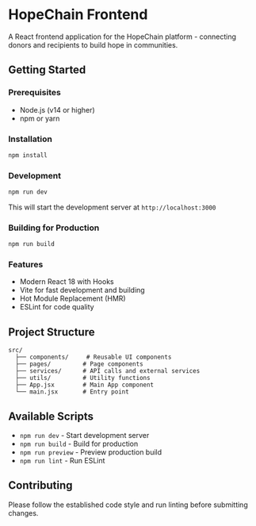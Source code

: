 # HopeChain Frontend

A React frontend application for the HopeChain platform - connecting donors and recipients to build hope in communities.

## Getting Started

### Prerequisites
- Node.js (v14 or higher)
- npm or yarn

### Installation
```bash
npm install
```

### Development
```bash
npm run dev
```

This will start the development server at `http://localhost:3000`

### Building for Production
```bash
npm run build
```

### Features
- Modern React 18 with Hooks
- Vite for fast development and building
- Hot Module Replacement (HMR)
- ESLint for code quality

## Project Structure
```
src/
  ├── components/     # Reusable UI components
  ├── pages/         # Page components
  ├── services/      # API calls and external services
  ├── utils/         # Utility functions
  ├── App.jsx        # Main App component
  └── main.jsx       # Entry point
```

## Available Scripts
- `npm run dev` - Start development server
- `npm run build` - Build for production
- `npm run preview` - Preview production build
- `npm run lint` - Run ESLint

## Contributing
Please follow the established code style and run linting before submitting changes.